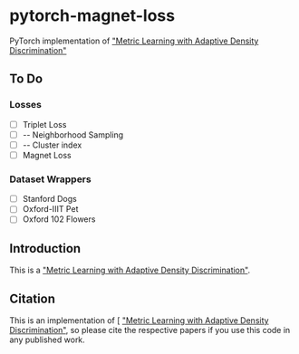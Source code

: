 # pytorch-magnet-loss
PyTorch implementation of ["Metric Learning with Adaptive Density Discrimination"](https://arxiv.org/pdf/1511.05939.pdf)

## To Do

### Losses

- [ ] Triplet Loss
- [ ] -- Neighborhood Sampling
- [ ] -- Cluster index
- [ ] Magnet Loss

### Dataset Wrappers

- [ ] Stanford Dogs
- [ ] Oxford-IIIT Pet
- [ ] Oxford 102 Flowers

## Introduction

This is a ["Metric Learning with Adaptive Density Discrimination"](https://arxiv.org/pdf/1511.05939.pdf).

## Citation

This is an implementation of [ ["Metric Learning with Adaptive Density Discrimination"](https://arxiv.org/pdf/1511.05939.pdf),
so please cite the respective papers if you use this code in any published work.
